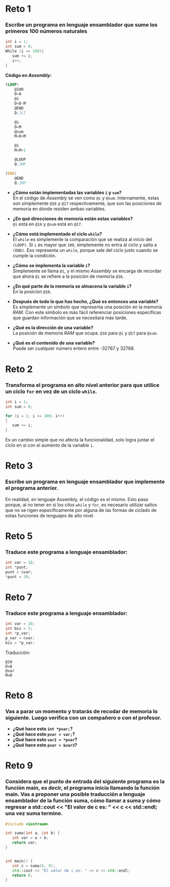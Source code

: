 # Reto 1
### Escribe un programa en lenguaje ensamblador que sume los primeros 100 números naturales

```c++
int i = 1;
int sum = 0;
While (i <= 100){
   sum += i;
   i++;
}
```

**Código en *Assembly*:**  
```asm
(LOOP)    
    @100
    D=A
    @i
    D=D-M
    @END
    D;JLT

    @i
    D=M
    @sum
    M=D+M

    @i
    M=M+1

    @LOOP
    0;JMP

(END)
    @END
    0;JMP
```

- **¿Cómo están implementadas las variables `i` y `sum`?**  
En el código de *Assembly* se ven como `@i` y `@sum`. Internamente, estas son simplemente `@16` y `@17` respectivamente, que son las posiciones de memoria en dónde residen ambas variables.

- **¿En qué direcciones de memoria están estas variables?**  
`@i` está en `@16` y `@sum` está en `@17`.

- **¿Cómo está implementado el ciclo `while`?**  
El `while` es simplemente la comparación que se realiza al inicio del `(LOOP)`. Si `i` es mayor que `100`, simplemente no entra al ciclo y salta a `(END)`. Eso representa un `while`, porque sale del ciclo justo cuando se cumple la condición.

- **¿Cómo se implementa la variable `i`?**  
Simplemente se llama `@i`, y el mismo *Assembly* se encarga de recordar que ahora `@i` se refiere a la posición de memoria `@16`.

- **¿En qué parte de la memoria se almacena la variable `i`?**  
En la posición `@16`.

- **Después de todo lo que has hecho, ¿Qué es entonces una variable?**  
Es simplemente un símbolo que representa una posición en la memoria *RAM*. Con este símbolo es más fácil referenciar posiciones específicas que guardan información que se necesitará más tarde.

- **¿Qué es la dirección de una variable?**  
La posición de memoria *RAM* que ocupa. `@16` para `@i` y `@17` para `@sum`.

- **¿Qué es el contenido de una variable?**  
Puede ser cualquier número entero entre -32767 y 32768.

# Reto 2
### Transforma el programa en alto nivel anterior para que utilice un ciclo `for` en vez de un ciclo `while`.

```c++
int i = 1;
int sum = 0;

for (i = 1; i <= 100; i++)
{
   sum += i;
}
```
Es un cambio simple que no afecta la funcionalidad, solo logra juntar el ciclo en sí con el aumento de la variable `i`.


# Reto 3
### Escribe un programa en lenguaje ensamblador que implemente el programa anterior.

En realidad, en lenguaje Assembly, el código es el mismo. Esto pasa porque, al no tener en sí los cilos `while` y `for`, es necesario utilizar saltos que no se rigen específicamente por alguna de las formas de ciclado de estas funciones de lenguajes de alto nivel.

# Reto 5
### Traduce este programa a lenguaje ensamblador:
```c++
int var = 10;
int *punt;
punt = &var;
*punt = 20;
```

# Reto 7
### Traduce este programa a lenguaje ensamblador:
```c++
int var = 10;
int bis = 5;
int *p_var;
p_var = &var;
bis = *p_var;
```
Traducción:
```
@10
D=A
@var
M=D
```

# Reto 8
### Vas a parar un momento y tratarás de recodar de memoria lo siguiente. Luego verifica con un compañero o con el profesor.
- **¿Qué hace esto `int *pvar;`?**
- **¿Qué hace esto `pvar = var;`?**
- **¿Qué hace esto `var2 = *pvar`?**
- **¿Qué hace esto `pvar = &var3`?**

# Reto 9
### Considera que el punto de entrada del siguiente programa es la función main, es decir, el programa inicia llamando la función main. Vas a proponer una posible traducción a lenguaje ensamblador de la función suma, cómo llamar a suma y cómo regresar a std::cout << "El valor de c es: " << c << std::endl; una vez suma termine.
```c++
#include <iostream>

int suma(int a, int b) {
   int var = a + b;
   return var;
}


int main() {
   int c = suma(6, 9);
   std::cout << "El valor de c es: " << c << std::endl;
   return 0;
}
```
